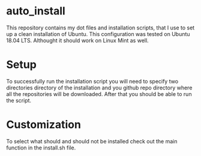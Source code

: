 # auto_install
This repository contains my dot files and installation scripts, that I use to set up a clean installation of Ubuntu. This configuration was tested on Ubuntu 18.04 LTS. Althought it should work on Linux Mint as well.

# Setup
To successfully run the installation script you will need to specify two directories directory of the installation and you github repo directory where all the repositories will be downloaded. After that you should be able to run the script.

# Customization
To select what should and should not be installed check out the main function in the install.sh file.
